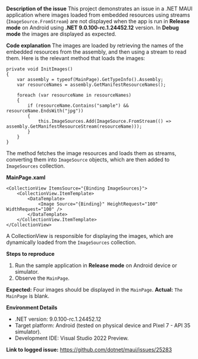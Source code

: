 **Description of the issue**
This project demonstrates an issue in a .NET MAUI application where images loaded from embedded resources using streams (`ImageSource.FromStream`) are not displayed when the app is run in **Release mode** on Android using **.NET 9.0.100-rc.1.24452.12** version. In **Debug mode** the images are displayed as expected.


**Code explanation**
The images are loaded by retrieving the names of the embedded resources from the assembly, and then using a stream to read them. Here is the relevant method that loads the images:

    private void InitImages()
    {
        var assembly = typeof(MainPage).GetTypeInfo().Assembly;
        var resourceNames = assembly.GetManifestResourceNames();

        foreach (var resourceName in resourceNames)
        {
            if (resourceName.Contains("sample") && resourceName.EndsWith("jpg"))
            {
                this.ImageSources.Add(ImageSource.FromStream(() => assembly.GetManifestResourceStream(resourceName)));
            }
        }
    }

The method fetches the image resources and loads them as streams, converting them into `ImageSource` objects, which are then added to `ImageSources` collection.

**MainPage.xaml**
<ContentPage xmlns="http://schemas.microsoft.com/dotnet/2021/maui"
             xmlns:x="http://schemas.microsoft.com/winfx/2009/xaml"
             x:Class="MauiApp5.MainPage">
    
    <CollectionView ItemsSource="{Binding ImageSources}">
        <CollectionView.ItemTemplate>
            <DataTemplate>
                <Image Source="{Binding}" HeightRequest="100" WidthRequest="100" />
            </DataTemplate>
        </CollectionView.ItemTemplate>
    </CollectionView>
    
</ContentPage>

A CollectionView is responsible for displaying the images, which are dynamically loaded from the `ImageSources` collection.


**Steps to reproduce** 
1.	Run the sample application in **Release mode** on Android device or simulator.
2.	Observe the `MainPage`.

**Expected:** Four images should be displayed in the `MainPage`.
**Actual:** `The MainPage` is blank.


**Environment Details**
- .NET version: 9.0.100-rc.1.24452.12
- Target platform: Android (tested on physical device and Pixel 7 - API 35 simulator).
- Development IDE: Visual Studio 2022 Preview.


**Link to logged issue:** https://github.com/dotnet/maui/issues/25283
